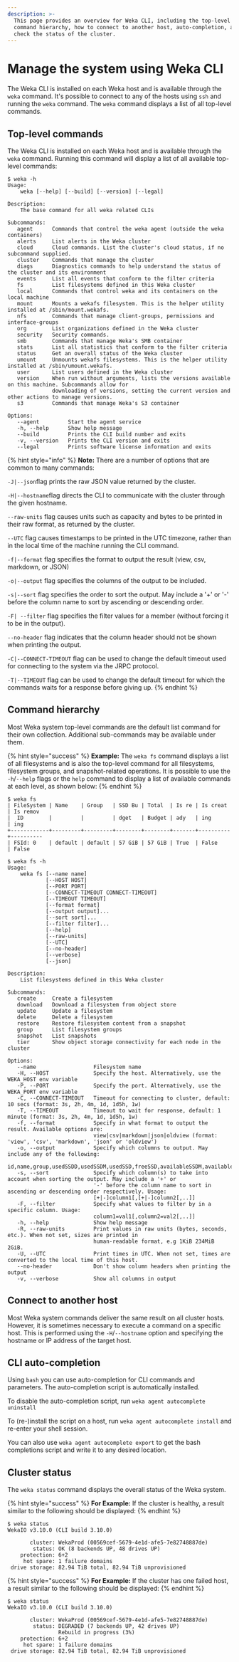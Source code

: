 ```yaml
---
description: >-
  This page provides an overview for Weka CLI, including the top-level commands,
  command hierarchy, how to connect to another host, auto-completion, and how to
  check the status of the cluster.
---
```


# Manage the system using Weka CLI

The Weka CLI is installed on each Weka host and is available through the `weka` command. It's possible to connect to any of the hosts using `ssh` and running the `weka` command. The `weka` command displays a list of all top-level commands.

## Top-level commands

The Weka CLI is installed on each Weka host and is available through the `weka` command. Running this command will display a list of all available top-level commands:

```
$ weka -h
Usage:
    weka [--help] [--build] [--version] [--legal]

Description:
    The base command for all weka related CLIs

Subcommands:
   agent      Commands that control the weka agent (outside the weka containers)
   alerts     List alerts in the Weka cluster
   cloud      Cloud commands. List the cluster's cloud status, if no subcommand supplied.
   cluster    Commands that manage the cluster
   diags      Diagnostics commands to help understand the status of the cluster and its environment
   events     List all events that conform to the filter criteria
   fs         List filesystems defined in this Weka cluster
   local      Commands that control weka and its containers on the local machine
   mount      Mounts a wekafs filesystem. This is the helper utility installed at /sbin/mount.wekafs.
   nfs        Commands that manage client-groups, permissions and interface-groups
   org        List organizations defined in the Weka cluster
   security   Security commands.
   smb        Commands that manage Weka's SMB container
   stats      List all statistics that conform to the filter criteria
   status     Get an overall status of the Weka cluster
   umount     Unmounts wekafs filesystems. This is the helper utility installed at /sbin/umount.wekafs.
   user       List users defined in the Weka cluster
   version    When run without arguments, lists the versions available on this machine. Subcommands allow for
              downloading of versions, setting the current version and other actions to manage versions.
   s3         Commands that manage Weka's S3 container

Options:
   --agent         Start the agent service
   -h, --help      Show help message
   --build         Prints the CLI build number and exits
   -v, --version   Prints the CLI version and exits
   --legal         Prints software license information and exits

```

{% hint style="info" %}
**Note:** There are a number of options that are common to many commands:

`-J|--json`flag prints the raw JSON value returned by the cluster.

`-H|--hostname`flag directs the CLI to communicate with the cluster through the given hostname.

`--raw-units` flag causes units such as capacity and bytes to be printed in their raw format, as returned by the cluster.

`--UTC` flag causes timestamps to be printed in the UTC timezone, rather than in the local time of the machine running the CLI command.

`-f|--format` flag specifies the format to output the result (view, csv, markdown, or JSON)

`-o|--output` flag specifies the columns of the output to be included.

`-s|--sort` flag specifies the order to sort the output. May include a '+' or '-' before the column name to sort by ascending or descending order.

`-F| --filter` flag specifies the filter values for a member (without forcing it to be in the output).

`--no-header` flag indicates that the column header should not be shown when printing the output.

`-C|--CONNECT-TIMEOUT` flag can be used to change the default timeout used for connecting to the system via the JRPC protocol.

`-T|--TIMEOUT` flag can be used to change the default timeout for which the commands waits for a response before giving up.
{% endhint %}

## Command hierarchy

Most Weka system top-level commands are the default list command for their own collection. Additional sub-commands may be available under them.

{% hint style="success" %}
**Example:** The `weka fs` command displays a list of all filesystems and is also the top-level command for all filesystems, filesystem groups, and snapshot-related operations. It is possible to use the `-h`/`--help` flags or the `help` command to display a list of available commands at each level, as shown below:
{% endhint %}

```
$ weka fs
| FileSystem | Name    | Group   | SSD Bu | Total  | Is re | Is creat | Is remov 
|  ID        |         |         | dget   | Budget | ady   | ing      | ing      
+------------+---------+---------+--------+--------+-------+----------+----------
| FSId: 0    | default | default | 57 GiB | 57 GiB | True  | False    | False
```

```
$ weka fs -h
Usage:
    weka fs [--name name]
            [--HOST HOST]
            [--PORT PORT]
            [--CONNECT-TIMEOUT CONNECT-TIMEOUT]
            [--TIMEOUT TIMEOUT]
            [--format format]
            [--output output]...
            [--sort sort]...
            [--filter filter]...
            [--help]
            [--raw-units]
            [--UTC]
            [--no-header]
            [--verbose]
            [--json]

Description:
    List filesystems defined in this Weka cluster

Subcommands:
   create     Create a filesystem
   download   Download a filesystem from object store
   update     Update a filesystem
   delete     Delete a filesystem
   restore    Restore filesystem content from a snapshot
   group      List filesystem groups
   snapshot   List snapshots
   tier       Show object storage connectivity for each node in the cluster

Options:
   --name                  Filesystem name
   -H, --HOST              Specify the host. Alternatively, use the WEKA_HOST env variable
   -P, --PORT              Specify the port. Alternatively, use the WEKA_PORT env variable
   -C, --CONNECT-TIMEOUT   Timeout for connecting to cluster, default: 10 secs (format: 3s, 2h, 4m, 1d, 1d5h, 1w)
   -T, --TIMEOUT           Timeout to wait for response, default: 1 minute (format: 3s, 2h, 4m, 1d, 1d5h, 1w)
   -f, --format            Specify in what format to output the result. Available options are:
                           view|csv|markdown|json|oldview (format: 'view', 'csv', 'markdown', 'json' or 'oldview')
   -o, --output            Specify which columns to output. May include any of the following:
                           id,name,group,usedSSDD,usedSSDM,usedSSD,freeSSD,availableSSDM,availableSSD,usedTotalD,usedTotal,freeTotal,availableTotal,maxFiles,status,encrypted,stores,auth
   -s, --sort              Specify which column(s) to take into account when sorting the output. May include a '+' or
                           '-' before the column name to sort in ascending or descending order respectively. Usage:
                           [+|-]column1[,[+|-]column2[,..]]
   -F, --filter            Specify what values to filter by in a specific column. Usage:
                           column1=val1[,column2=val2[,..]]
   -h, --help              Show help message
   -R, --raw-units         Print values in raw units (bytes, seconds, etc.). When not set, sizes are printed in
                           human-readable format, e.g 1KiB 234MiB 2GiB.
   -U, --UTC               Print times in UTC. When not set, times are converted to the local time of this host.
   --no-header             Don't show column headers when printing the output
   -v, --verbose           Show all columns in output

```

## Connect to another host

Most Weka system commands deliver the same result on all cluster hosts. However, it is sometimes necessary to execute a command on a specific host. This is performed using the `-H`/`--hostname` option and specifying the hostname or IP address of the target host.

## CLI auto-completion

Using `bash` you can use auto-completion for CLI commands and parameters. The auto-completion script is automatically installed.

To disable the auto-completion script, run `weka agent autocomplete uninstall`

To (re-)install the script on a host, run `weka agent autocomplete install` and re-enter your shell session.

You can also use `weka agent autocomplete export` to get the bash completions script and write it to any desired location.

## Cluster status

The `weka status` command displays the overall status of the Weka system.

{% hint style="success" %}
**For Example:** If the cluster is healthy, a result similar to the following should be displayed:
{% endhint %}

```
$ weka status
WekaIO v3.10.0 (CLI build 3.10.0)

       cluster: WekaProd (00569cef-5679-4e1d-afe5-7e82748887de)
        status: OK (8 backends UP, 48 drives UP)
    protection: 6+2
     hot spare: 1 failure domains
 drive storage: 82.94 TiB total, 82.94 TiB unprovisioned
```

{% hint style="success" %}
**For Example:** If the cluster has one failed host, a result similar to the following should be displayed:
{% endhint %}

```
$ weka status
WekaIO v3.10.0 (CLI build 3.10.0)

       cluster: WekaProd (00569cef-5679-4e1d-afe5-7e82748887de)
        status: DEGRADED (7 backends UP, 42 drives UP)
                Rebuild in progress (3%)
    protection: 6+2
     hot spare: 1 failure domains
 drive storage: 82.94 TiB total, 82.94 TiB unprovisioned
```
